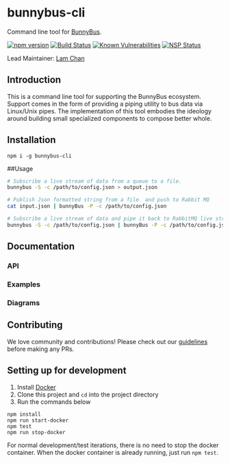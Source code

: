 # bunnybus-cli
Command line tool for [BunnyBus](https://github.com/xogroup/bunnybus).

[![npm version](https://badge.fury.io/js/bunnybus-cli.svg)](https://badge.fury.io/js/bunnybus-cli)
[![Build Status](https://travis-ci.org/xogroup/bunnybus-cli.svg?branch=master)](https://travis-ci.org/xogroup/bunnybus-cli)
[![Known Vulnerabilities](https://snyk.io/test/github/xogroup/bunnybus-cli/badge.svg)](https://snyk.io/test/github/xogroup/bunnybus-cli)
[![NSP Status](https://nodesecurity.io/orgs/xo-group/projects/ff88f05a-3310-411c-a9c7-5abde736c4fc/badge)](https://nodesecurity.io/orgs/xo-group/projects/ff88f05a-3310-411c-a9c7-5abde736c4fc)

Lead Maintainer: [Lam Chan](https://github.com/lamchakchan)

## Introduction
This is a command line tool for supporting the BunnyBus ecosystem.  Support comes in the form of providing a piping utility to bus data via Linux/Unix pipes.  The implementation of this tool embodies the ideology around building small specialized components to compose better whole.

## Installation
```
npm i -g bunnybus-cli
```

##Usage
```Bash
# Subscribe a live stream of data from a queue to a file.
bunnybus -S -c /path/to/config.json > output.json

# Publish Json formatted string from a file  and push to Rabbit MQ
cat input.json | bunnyBus -P -c /path/to/config.json

# Subscribe a live stream of data and pipe it back to RabbitMQ live stream it to a file
bunnybus -S -c /path/to/config.json | bunnyBus -P -c /path/to/config.json > output.json
```

## Documentation

### API


### Examples



### Diagrams



## Contributing

We love community and contributions! Please check out our [guidelines](http://github.com/xogroup/bunnybus-cli/blob/master/.github/CONTRIBUTING.md) before making any PRs.

## Setting up for development

1. Install [Docker](https://docs.docker.com/engine/installation/)
2. Clone this project and `cd` into the project directory
3. Run the commands below

```
npm install
npm run start-docker
npm test
npm run stop-docker
```

For normal development/test iterations, there is no need to stop the docker container.  When the docker container is already running, just run `npm test`.
